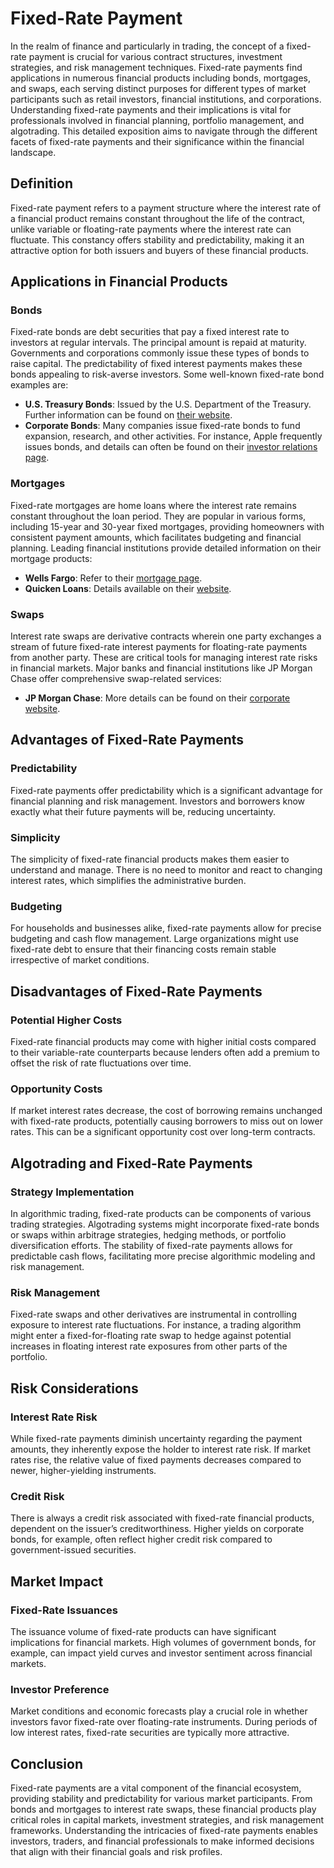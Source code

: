 # Fixed-Rate Payment

In the realm of finance and particularly in trading, the concept of a fixed-rate payment is crucial for various contract structures, investment strategies, and risk management techniques. Fixed-rate payments find applications in numerous financial products including bonds, mortgages, and swaps, each serving distinct purposes for different types of market participants such as retail investors, financial institutions, and corporations. Understanding fixed-rate payments and their implications is vital for professionals involved in financial planning, portfolio management, and algotrading. This detailed exposition aims to navigate through the different facets of fixed-rate payments and their significance within the financial landscape.

## Definition

Fixed-rate payment refers to a payment structure where the interest rate of a financial product remains constant throughout the life of the contract, unlike variable or floating-rate payments where the interest rate can fluctuate. This constancy offers stability and predictability, making it an attractive option for both issuers and buyers of these financial products.

## Applications in Financial Products

### Bonds

Fixed-rate bonds are debt securities that pay a fixed interest rate to investors at regular intervals. The principal amount is repaid at maturity. Governments and corporations commonly issue these types of bonds to raise capital. The predictability of fixed interest payments makes these bonds appealing to risk-averse investors. Some well-known fixed-rate bond examples are:

- **U.S. Treasury Bonds**: Issued by the U.S. Department of the Treasury. Further information can be found on [their website](https://home.treasury.gov/).
- **Corporate Bonds**: Many companies issue fixed-rate bonds to fund expansion, research, and other activities. For instance, Apple frequently issues bonds, and details can often be found on their [investor relations page](https://investor.apple.com/).

### Mortgages

Fixed-rate mortgages are home loans where the interest rate remains constant throughout the loan period. They are popular in various forms, including 15-year and 30-year fixed mortgages, providing homeowners with consistent payment amounts, which facilitates budgeting and financial planning. Leading financial institutions provide detailed information on their mortgage products:

- **Wells Fargo**: Refer to their [mortgage page](https://www.wellsfargo.com/mortgage/).
- **Quicken Loans**: Details available on their [website](https://www.quickenloans.com/).

### Swaps

Interest rate swaps are derivative contracts wherein one party exchanges a stream of future fixed-rate interest payments for floating-rate payments from another party. These are critical tools for managing interest rate risks in financial markets. Major banks and financial institutions like JP Morgan Chase offer comprehensive swap-related services:

- **JP Morgan Chase**: More details can be found on their [corporate website](https://www.jpmorgan.com/).

## Advantages of Fixed-Rate Payments

### Predictability

Fixed-rate payments offer predictability which is a significant advantage for financial planning and risk management. Investors and borrowers know exactly what their future payments will be, reducing uncertainty.

### Simplicity

The simplicity of fixed-rate financial products makes them easier to understand and manage. There is no need to monitor and react to changing interest rates, which simplifies the administrative burden.

### Budgeting

For households and businesses alike, fixed-rate payments allow for precise budgeting and cash flow management. Large organizations might use fixed-rate debt to ensure that their financing costs remain stable irrespective of market conditions.

## Disadvantages of Fixed-Rate Payments

### Potential Higher Costs

Fixed-rate financial products may come with higher initial costs compared to their variable-rate counterparts because lenders often add a premium to offset the risk of rate fluctuations over time.

### Opportunity Costs

If market interest rates decrease, the cost of borrowing remains unchanged with fixed-rate products, potentially causing borrowers to miss out on lower rates. This can be a significant opportunity cost over long-term contracts.

## Algotrading and Fixed-Rate Payments

### Strategy Implementation

In algorithmic trading, fixed-rate products can be components of various trading strategies. Algotrading systems might incorporate fixed-rate bonds or swaps within arbitrage strategies, hedging methods, or portfolio diversification efforts. The stability of fixed-rate payments allows for predictable cash flows, facilitating more precise algorithmic modeling and risk management.

### Risk Management

Fixed-rate swaps and other derivatives are instrumental in controlling exposure to interest rate fluctuations. For instance, a trading algorithm might enter a fixed-for-floating rate swap to hedge against potential increases in floating interest rate exposures from other parts of the portfolio.

## Risk Considerations

### Interest Rate Risk

While fixed-rate payments diminish uncertainty regarding the payment amounts, they inherently expose the holder to interest rate risk. If market rates rise, the relative value of fixed payments decreases compared to newer, higher-yielding instruments.

### Credit Risk

There is always a credit risk associated with fixed-rate financial products, dependent on the issuer’s creditworthiness. Higher yields on corporate bonds, for example, often reflect higher credit risk compared to government-issued securities.

## Market Impact

### Fixed-Rate Issuances

The issuance volume of fixed-rate products can have significant implications for financial markets. High volumes of government bonds, for example, can impact yield curves and investor sentiment across financial markets.

### Investor Preference

Market conditions and economic forecasts play a crucial role in whether investors favor fixed-rate over floating-rate instruments. During periods of low interest rates, fixed-rate securities are typically more attractive.

## Conclusion

Fixed-rate payments are a vital component of the financial ecosystem, providing stability and predictability for various market participants. From bonds and mortgages to interest rate swaps, these financial products play critical roles in capital markets, investment strategies, and risk management frameworks. Understanding the intricacies of fixed-rate payments enables investors, traders, and financial professionals to make informed decisions that align with their financial goals and risk profiles.
